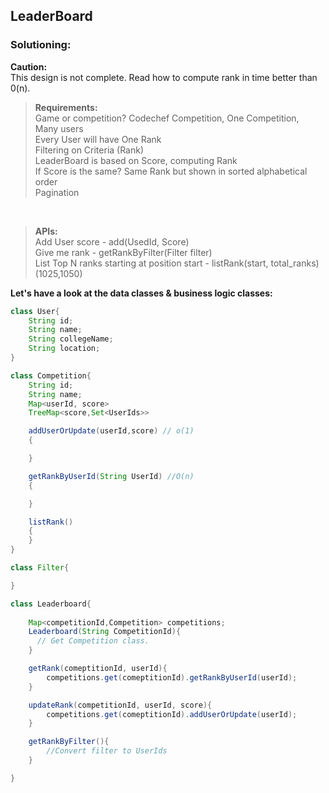 ## LeaderBoard

### Solutioning:
 
**Caution:**  
This design is not complete. Read how to compute rank in time better than 0(n).  


> **Requirements:**  
> Game or competition? Codechef Competition, One Competition,  
> Many users  
> Every User will have One Rank   
> Filtering on Criteria (Rank)  
> LeaderBoard is based on Score, computing Rank  
> If Score is the same? Same Rank but shown in sorted alphabetical order  
> Pagination  


<br>

> **APIs:**  
> Add User score - add(UsedId, Score)  
> Give me rank - getRankByFilter(Filter filter)  
> List Top N ranks starting at position start - listRank(start, total_ranks)(1025,1050)  


**Let's have a look at the data classes & business logic classes:**   

```java
class User{
    String id;
    String name;
    String collegeName;
    String location;
}

class Competition{
    String id;
    String name;
    Map<userId, score>
    TreeMap<score,Set<UserIds>>

    addUserOrUpdate(userId,score) // o(1)
    {

    }

    getRankByUserId(String UserId) //O(n)
    {

    }

    listRank()
    {
    }
}

class Filter{

}

class Leaderboard{
	
    Map<competitionId,Competition> competitions;
    Leaderboard(String CompetitionId){
      // Get Competition class.
    }

    getRank(comeptitionId, userId){
        competitions.get(comeptitionId).getRankByUserId(userId);
    }

    updateRank(competitionId, userId, score){
        competitions.get(comeptitionId).addUserOrUpdate(userId);
    }

    getRankByFilter(){
        //Convert filter to UserIds
    }

}

```  


